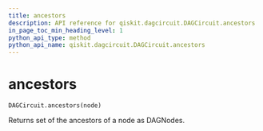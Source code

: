 ```yaml
---
title: ancestors
description: API reference for qiskit.dagcircuit.DAGCircuit.ancestors
in_page_toc_min_heading_level: 1
python_api_type: method
python_api_name: qiskit.dagcircuit.DAGCircuit.ancestors
---
```


# ancestors

<span id="qiskit.dagcircuit.DAGCircuit.ancestors" />

`DAGCircuit.ancestors(node)`

Returns set of the ancestors of a node as DAGNodes.

